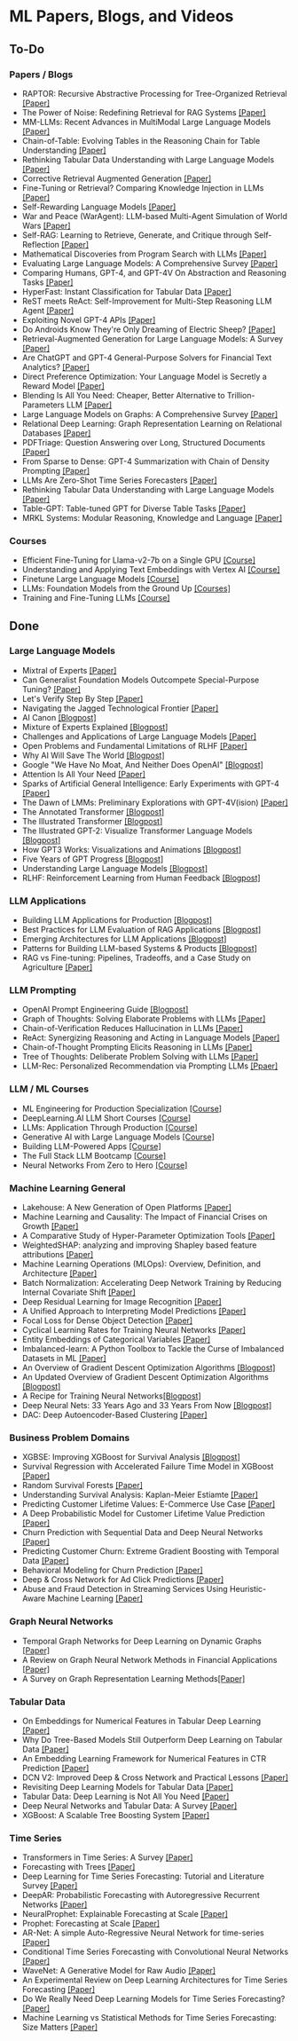 # ML Papers, Blogs, and Videos

## To-Do
### Papers / Blogs
* RAPTOR: Recursive Abstractive Processing for Tree-Organized Retrieval [[Paper]](https://arxiv.org/abs/2401.18059)
* The Power of Noise: Redefining Retrieval for RAG Systems [[Paper]](https://arxiv.org/abs/2401.14887)
* MM-LLMs: Recent Advances in MultiModal Large Language Models [[Paper]](https://arxiv.org/abs/2401.13601)
* Chain-of-Table: Evolving Tables in the Reasoning Chain for Table Understanding [[Paper]](https://arxiv.org/abs/2401.04398)
* Rethinking Tabular Data Understanding with Large Language Models [[Paper]](https://arxiv.org/abs/2312.16702)
* Corrective Retrieval Augmented Generation [[Paper]](https://arxiv.org/abs/2401.15884)
* Fine-Tuning or Retrieval? Comparing Knowledge Injection in LLMs [[Paper]](https://arxiv.org/abs/2312.05934)
* Self-Rewarding Language Models [[Paper]](https://arxiv.org/abs/2401.10020)
* War and Peace (WarAgent): LLM-based Multi-Agent Simulation of World Wars [[Paper]](https://arxiv.org/abs/2311.17227)
* Self-RAG: Learning to Retrieve, Generate, and Critique through Self-Reflection [[Paper]](https://arxiv.org/abs/2310.11511)
* Mathematical Discoveries from Program Search with LLMs [[Paper]](https://www.nature.com/articles/s41586-023-06924-6)
* Evaluating Large Language Models: A Comprehensive Survey [[Paper]](https://arxiv.org/abs/2310.19736)
* Comparing Humans, GPT-4, and GPT-4V On Abstraction and Reasoning Tasks [[Paper]](https://arxiv.org/abs/2311.09247)
* HyperFast: Instant Classification for Tabular Data [[Paper]](https://openreview.net/forum?id=VRBhaU8IDz)
* ReST meets ReAct: Self-Improvement for Multi-Step Reasoning LLM Agent [[Paper]](https://arxiv.org/abs/2312.10003)
* Exploiting Novel GPT-4 APIs [[Paper]](https://arxiv.org/abs/2312.14302)
* Do Androids Know They're Only Dreaming of Electric Sheep? [[Paper]](https://arxiv.org/abs/2312.17249)
* Retrieval-Augmented Generation for Large Language Models: A Survey [[Paper]](https://arxiv.org/abs/2312.10997)
* Are ChatGPT and GPT-4 General-Purpose Solvers for Financial Text Analytics? [[Paper]](https://arxiv.org/abs/2305.05862)
* Direct Preference Optimization: Your Language Model is Secretly a Reward Model [[Paper]](https://arxiv.org/abs/2305.18290)
* Blending Is All You Need: Cheaper, Better Alternative to Trillion-Parameters LLM [[Paper]](https://arxiv.org/abs/2401.02994)
* Large Language Models on Graphs: A Comprehensive Survey [[Paper]](https://arxiv.org/abs/2312.02783)
* Relational Deep Learning: Graph Representation Learning on Relational Databases [[Paper]](https://arxiv.org/abs/2312.04615)
* PDFTriage: Question Answering over Long, Structured Documents [[Paper]](https://arxiv.org/abs/2309.08872)
* From Sparse to Dense: GPT-4 Summarization with Chain of Density Prompting [[Paper]](https://arxiv.org/abs/2309.04269)
* LLMs Are Zero-Shot Time Series Forecasters [[Paper]](https://arxiv.org/abs/2310.07820)
* Rethinking Tabular Data Understanding with Large Language Models [[Paper]](https://arxiv.org/abs/2312.16702)
* Table-GPT: Table-tuned GPT for Diverse Table Tasks [[Paper]](https://arxiv.org/abs/2310.09263)
* MRKL Systems: Modular Reasoning, Knowledge and Language [[Paper]](https://arxiv.org/abs/2205.00445)

### Courses
* Efficient Fine-Tuning for Llama-v2-7b on a Single GPU [[Course]](https://www.youtube.com/watch?v=g68qlo9Izf0)
* Understanding and Applying Text Embeddings with Vertex AI [[Course]](https://www.deeplearning.ai/short-courses/google-cloud-vertex-ai/)
* Finetune Large Language Models [[Course]](https://www.deeplearning.ai/short-courses/finetuning-large-language-models/)
* LLMs: Foundation Models from the Ground Up [[Courses]](https://www.youtube.com/playlist?list=PLTPXxbhUt-YWjMCDahwdVye8HW69p5NYS)
* Training and Fine-Tuning LLMs [[Course]](https://www.wandb.courses/courses/training-fine-tuning-LLMs)

## Done
### Large Language Models
* Mixtral of Experts [[Paper]](https://arxiv.org/abs/2401.04088)
* Can Generalist Foundation Models Outcompete Special-Purpose Tuning? [[Paper]](https://arxiv.org/abs/2311.16452)
* Let's Verify Step By Step [[Paper]](https://arxiv.org/abs/2305.20050)
* Navigating the Jagged Technological Frontier [[Paper]](https://papers.ssrn.com/sol3/papers.cfm?abstract_id=4573321)
* AI Canon [[Blogpost]](https://a16z.com/2023/05/25/ai-canon/)
* Mixture of Experts Explained [[Blogpost]](https://huggingface.co/blog/moe)
* Challenges and Applications of Large Language Models [[Paper]](https://arxiv.org/abs/2307.10169)
* Open Problems and Fundamental Limitations of RLHF [[Paper]](https://arxiv.org/abs/2307.15217)
* Why AI Will Save The World [[Blogpost]](https://a16z.com/2023/06/06/ai-will-save-the-world/)
* Google "We Have No Moat, And Neither Does OpenAI" [[Blogpost]](https://www.semianalysis.com/p/google-we-have-no-moat-and-neither)
* Attention Is All Your Need [[Paper]](https://arxiv.org/abs/1706.03762)
* Sparks of Artificial General Intelligence: Early Experiments with GPT-4 [[Paper]](https://arxiv.org/pdf/2303.12712.pdf)
* The Dawn of LMMs: Preliminary Explorations with GPT-4V(ision) [[Paper]](https://arxiv.org/abs/2309.17421)
* The Annotated Transformer [[Blogpost]](http://nlp.seas.harvard.edu/annotated-transformer/)
* The Illustrated Transformer [[Blogpost]](https://jalammar.github.io/illustrated-transformer/)
* The Illustrated GPT-2: Visualize Transformer Language Models [[Blogpost]](https://jalammar.github.io/illustrated-gpt2/)
* How GPT3 Works: Visualizations and Animations [[Blogpost]](https://jalammar.github.io/how-gpt3-works-visualizations-animations/)
* Five Years of GPT Progress [[Blogpost]](https://finbarr.ca/five-years-of-gpt-progress/)
* Understanding Large Language Models [[Blogpost]](https://magazine.sebastianraschka.com/p/understanding-large-language-models)
* RLHF: Reinforcement Learning from Human Feedback [[Blogpost]](https://huyenchip.com/2023/05/02/rlhf.html)

### LLM Applications
* Building LLM Applications for Production [[Blogpost]](https://huyenchip.com/2023/04/11/llm-engineering.html)
* Best Practices for LLM Evaluation of RAG Applications [[Blogpost]](https://www.databricks.com/blog/LLM-auto-eval-best-practices-RAG)
* Emerging Architectures for LLM Applications [[Blogpost]](https://a16z.com/2023/06/20/emerging-architectures-for-llm-applications/)
* Patterns for Building LLM-based Systems & Products [[Blogpost]](https://eugeneyan.com/writing/llm-patterns/)
* RAG vs Fine-tuning: Pipelines, Tradeoffs, and a Case Study on Agriculture [[Paper]](https://arxiv.org/abs/2401.08406)

### LLM Prompting
* OpenAI Prompt Engineering Guide [[Blogpost]](https://platform.openai.com/docs/guides/prompt-engineering)
* Graph of Thoughts: Solving Elaborate Problems with LLMs [[Paper]](https://arxiv.org/abs/2308.09687)
* Chain-of-Verification Reduces Hallucination in LLMs [[Paper]](https://arxiv.org/abs/2309.11495)
* ReAct: Synergizing Reasoning and Acting in Language Models [[Paper]](https://arxiv.org/abs/2210.03629)
* Chain-of-Thought Prompting Elicits Reasoning in LLMs [[Paper]](https://arxiv.org/abs/2201.11903)
* Tree of Thoughts: Deliberate Problem Solving with LLMs [[Paper]](https://arxiv.org/abs/2305.10601)
* LLM-Rec: Personalized Recommendation via Prompting LLMs [[Ppaer]](https://arxiv.org/abs/2307.15780)

### LLM / ML Courses
* ML Engineering for Production Specialization [[Course]](https://www.deeplearning.ai/courses/machine-learning-engineering-for-production-mlops/)
* DeepLearning.AI LLM Short Courses [[Course]](https://www.deeplearning.ai/short-courses/)
* LLMs: Application Through Production [[Course]](https://www.youtube.com/playlist?list=PLTPXxbhUt-YWSR8wtILixhZLF9qB_1yZm)
* Generative AI with Large Language Models [[Course]](https://www.coursera.org/learn/generative-ai-with-llms)
* Building LLM-Powered Apps [[Course]](https://www.wandb.courses/courses/building-llm-powered-apps)
* The Full Stack LLM Bootcamp [[Course]](https://fullstackdeeplearning.com/llm-bootcamp/spring-2023/)
* Neural Networks From Zero to Hero [[Course]](https://www.youtube.com/playlist?list=PLAqhIrjkxbuWI23v9cThsA9GvCAUhRvKZ)

### Machine Learning General
* Lakehouse: A New Generation of Open Platforms [[Paper]](https://www.cidrdb.org/cidr2021/papers/cidr2021_paper17.pdf)
* Machine Learning and Causality: The Impact of Financial Crises on Growth [[Paper]](shorturl.at/izFMR)
* A Comparative Study of Hyper-Parameter Optimization Tools [[Paper]](https://arxiv.org/abs/2201.06433)
* WeightedSHAP: analyzing and improving Shapley based feature attributions [[Paper]](https://arxiv.org/abs/2209.13429)
* Machine Learning Operations (MLOps): Overview, Definition, and Architecture [[Paper]](https://arxiv.org/abs/2205.02302)
* Batch Normalization: Accelerating Deep Network Training by Reducing Internal Covariate Shift [[Paper]](https://arxiv.org/abs/1502.03167)
* Deep Residual Learning for Image Recognition [[Paper]](https://arxiv.org/abs/1512.03385)
* A Unified Approach to Interpreting Model Predictions [[Paper]](https://arxiv.org/abs/1705.07874)
* Focal Loss for Dense Object Detection [[Paper]](https://arxiv.org/abs/1708.02002)
* Cyclical Learning Rates for Training Neural Networks [[Paper]](https://arxiv.org/abs/1506.01186)
* Entity Embeddings of Categorical Variables [[Paper]](https://arxiv.org/abs/1604.06737)
* Imbalanced-learn: A Python Toolbox to Tackle the Curse of Imbalanced Datasets in ML [[Paper]](https://arxiv.org/abs/1609.06570)
* An Overview of Gradient Descent Optimization Algorithms [[Blogpost]](https://ruder.io/optimizing-gradient-descent/)
* An Updated Overview of Gradient Descent Optimization Algorithms [[Blogpost]](https://johnchenresearch.github.io/demon/)
* A Recipe for Training Neural Networks[[Blogpost]](https://karpathy.github.io/2019/04/25/recipe/)
* Deep Neural Nets: 33 Years Ago and 33 Years From Now [[Blogpost]](https://karpathy.github.io/2022/03/14/lecun1989/)
* DAC: Deep Autoencoder-Based Clustering [[Paper]](https://arxiv.org/abs/2102.07472)

### Business Problem Domains
* XGBSE: Improving XGBoost for Survival Analysis [[Blogpost]](https://towardsdatascience.com/xgbse-improving-xgboost-for-survival-analysis-393d47f1384a)
* Survival Regression with Accelerated Failure Time Model in XGBoost [[Paper]](https://arxiv.org/abs/2006.04920)
* Random Survival Forests [[Paper]](https://arxiv.org/abs/0811.1645)
* Understanding Survival Analysis: Kaplan-Meier Estiamte [[Paper]](https://www.ncbi.nlm.nih.gov/pmc/articles/PMC3059453/)
* Predicting Customer Lifetime Values: E-Commerce Use Case [[Paper]](https://arxiv.org/abs/2102.05771)
* A Deep Probabilistic Model for Customer Lifetime Value Prediction [[Paper]](https://arxiv.org/abs/1912.07753)
* Churn Prediction with Sequential Data and Deep Neural Networks [[Paper]](https://arxiv.org/abs/1909.11114)
* Predicting Customer Churn: Extreme Gradient Boosting with Temporal Data [[Paper]](https://arxiv.org/abs/1802.03396)
* Behavioral Modeling for Churn Prediction [[Paper]](https://arxiv.org/abs/1512.06430)
* Deep & Cross Network for Ad Click Predictions [[Paper]](https://arxiv.org/abs/1708.05123)
* Abuse and Fraud Detection in Streaming Services Using Heuristic-Aware Machine Learning [[Paper]](https://arxiv.org/abs/2203.02124)

### Graph Neural Networks
* Temporal Graph Networks for Deep Learning on Dynamic Graphs [[Paper]](https://arxiv.org/abs/2006.10637)
* A Review on Graph Neural Network Methods in Financial Applications [[Paper]](https://arxiv.org/abs/2111.15367)
* A Survey on Graph Representation Learning Methods[[Paper]](https://arxiv.org/abs/2204.01855v2)

### Tabular Data
* On Embeddings for Numerical Features in Tabular Deep Learning [[Paper]](https://arxiv.org/abs/2203.05556)
* Why Do Tree-Based Models Still Outperform Deep Learning on Tabular Data [[Paper]](https://arxiv.org/abs/2207.08815)
* An Embedding Learning Framework for Numerical Features in CTR Prediction [[Paper]](https://arxiv.org/abs/2012.08986)
* DCN V2: Improved Deep & Cross Network and Practical Lessons [[Paper]](https://arxiv.org/abs/2008.13535)
* Revisiting Deep Learning Models for Tabular Data [[Paper]](https://arxiv.org/abs/2106.11959)
* Tabular Data: Deep Learning is Not All You Need [[Paper]](https://arxiv.org/abs/2106.03253?source=mlcontests)
* Deep Neural Networks and Tabular Data: A Survey [[Paper]](https://arxiv.org/abs/2110.01889)
* XGBoost: A Scalable Tree Boosting System [[Paper]](https://arxiv.org/abs/1603.02754)

### Time Series
* Transformers in Time Series: A Survey [[Paper]](https://arxiv.org/abs/2202.07125)
* Forecasting with Trees [[Paper]](https://www.sciencedirect.com/science/article/pii/S0169207021001679)
* Deep Learning for Time Series Forecasting: Tutorial and Literature Survey [[Paper]](https://arxiv.org/abs/2004.10240)
* DeepAR: Probabilistic Forecasting with Autoregressive Recurrent Networks [[Paper]](https://arxiv.org/abs/1704.04110)
* NeuralProphet: Explainable Forecasting at Scale [[Paper]](https://arxiv.org/abs/2111.15397)
* Prophet: Forecasting at Scale [[Paper]](https://peerj.com/preprints/3190.pdf)
* AR-Net: A simple Auto-Regressive Neural Network for time-series [[Paper]](https://arxiv.org/abs/1911.12436)
* Conditional Time Series Forecasting with Convolutional Neural Networks [[Paper]](https://arxiv.org/abs/1703.04691)
* WaveNet: A Generative Model for Raw Audio [[Paper]](https://arxiv.org/abs/1609.03499)
* An Experimental Review on Deep Learning Architectures for Time Series Forecasting [[Paper]](https://arxiv.org/abs/2103.12057)
* Do We Really Need Deep Learning Models for Time Series Forecasting? [[Paper]](https://arxiv.org/abs/2101.02118)
* Machine Learning vs Statistical Methods for Time Series Forecasting: Size Matters [[Paper]](https://arxiv.org/abs/1909.13316)
